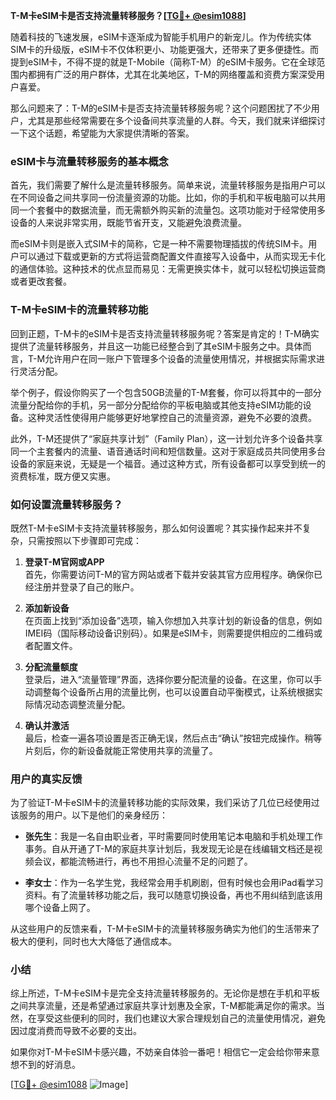 **T-M卡eSIM卡是否支持流量转移服务？[[TG💪+ @esim1088](https://t.me/s/esim1088)]**

随着科技的飞速发展，eSIM卡逐渐成为智能手机用户的新宠儿。作为传统实体SIM卡的升级版，eSIM卡不仅体积更小、功能更强大，还带来了更多便捷性。而提到eSIM卡，不得不提的就是T-Mobile（简称T-M）的eSIM卡服务。它在全球范围内都拥有广泛的用户群体，尤其在北美地区，T-M的网络覆盖和资费方案深受用户喜爱。

那么问题来了：T-M的eSIM卡是否支持流量转移服务呢？这个问题困扰了不少用户，尤其是那些经常需要在多个设备间共享流量的人群。今天，我们就来详细探讨一下这个话题，希望能为大家提供清晰的答案。

### eSIM卡与流量转移服务的基本概念

首先，我们需要了解什么是流量转移服务。简单来说，流量转移服务是指用户可以在不同设备之间共享同一份流量资源的功能。比如，你的手机和平板电脑可以共用同一个套餐中的数据流量，而无需额外购买新的流量包。这项功能对于经常使用多设备的人来说非常实用，既能节省开支，又能避免浪费流量。

而eSIM卡则是嵌入式SIM卡的简称，它是一种不需要物理插拔的传统SIM卡。用户可以通过下载或更新的方式将运营商配置文件直接写入设备中，从而实现无卡化的通信体验。这种技术的优点显而易见：无需更换实体卡，就可以轻松切换运营商或者更改套餐。

### T-M卡eSIM卡的流量转移功能

回到正题，T-M卡的eSIM卡是否支持流量转移服务呢？答案是肯定的！T-M确实提供了流量转移服务，并且这一功能已经整合到了其eSIM卡服务之中。具体而言，T-M允许用户在同一账户下管理多个设备的流量使用情况，并根据实际需求进行灵活分配。

举个例子，假设你购买了一个包含50GB流量的T-M套餐，你可以将其中的一部分流量分配给你的手机，另一部分分配给你的平板电脑或其他支持eSIM功能的设备。这种灵活性使得用户能够更好地掌控自己的流量资源，避免不必要的浪费。

此外，T-M还提供了“家庭共享计划”（Family Plan），这一计划允许多个设备共享同一个主套餐内的流量、语音通话时间和短信数量。这对于家庭成员共同使用多台设备的家庭来说，无疑是一个福音。通过这种方式，所有设备都可以享受到统一的资费标准，既方便又实惠。

### 如何设置流量转移服务？

既然T-M卡eSIM卡支持流量转移服务，那么如何设置呢？其实操作起来并不复杂，只需按照以下步骤即可完成：

1. **登录T-M官网或APP**  
   首先，你需要访问T-M的官方网站或者下载并安装其官方应用程序。确保你已经注册并登录了自己的账户。

2. **添加新设备**  
   在页面上找到“添加设备”选项，输入你想加入共享计划的新设备的信息，例如IMEI码（国际移动设备识别码）。如果是eSIM卡，则需要提供相应的二维码或者配置文件。

3. **分配流量额度**  
   登录后，进入“流量管理”界面，选择你要分配流量的设备。在这里，你可以手动调整每个设备所占用的流量比例，也可以设置自动平衡模式，让系统根据实际情况动态调整流量分配。

4. **确认并激活**  
   最后，检查一遍各项设置是否正确无误，然后点击“确认”按钮完成操作。稍等片刻后，你的新设备就能正常使用共享的流量了。

### 用户的真实反馈

为了验证T-M卡eSIM卡的流量转移功能的实际效果，我们采访了几位已经使用过该服务的用户。以下是他们的亲身经历：

- **张先生**：我是一名自由职业者，平时需要同时使用笔记本电脑和手机处理工作事务。自从开通了T-M的家庭共享计划后，我发现无论是在线编辑文档还是视频会议，都能流畅进行，再也不用担心流量不足的问题了。
  
- **李女士**：作为一名学生党，我经常会用手机刷剧，但有时候也会用iPad看学习资料。有了流量转移功能之后，我可以随意切换设备，再也不用纠结到底该用哪个设备上网了。

从这些用户的反馈来看，T-M卡eSIM卡的流量转移服务确实为他们的生活带来了极大的便利，同时也大大降低了通信成本。

### 小结

综上所述，T-M卡eSIM卡是完全支持流量转移服务的。无论你是想在手机和平板之间共享流量，还是希望通过家庭共享计划惠及全家，T-M都能满足你的需求。当然，在享受这些便利的同时，我们也建议大家合理规划自己的流量使用情况，避免因过度消费而导致不必要的支出。

如果你对T-M卡eSIM卡感兴趣，不妨亲自体验一番吧！相信它一定会给你带来意想不到的好消息。

[[TG💪+ @esim1088](https://t.me/s/esim1088) ![Image](https://i.postimg.cc/4NQfJmqS/Snipaste-2025-05-13-00-14-12.png)]